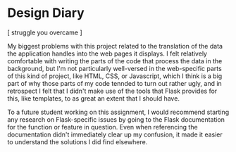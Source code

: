 # Design Diary

[ struggle you overcame ]

My biggest problems with this project related to the translation of the data the application handles into the web pages it displays. I felt relatively comfortable with writing the parts of the code that process the data in the background, but I'm not particularly well-versed in the web-specific parts of this kind of project, like HTML, CSS, or Javascript, which I think is a big part of why those parts of my code tennded to turn out rather ugly, and in retrospect I felt that I didn't make use of the tools that Flask provides for this, like templates, to as great an extent that I should have.

To a future student working on this assignment, I would recommend starting any research on Flask-specific issues by going to the Flask documentation for the function or feature in question. Even when referencing the documentation didn't immediately clear up my confusion, it made it easier to understand the solutions I did find elsewhere.
